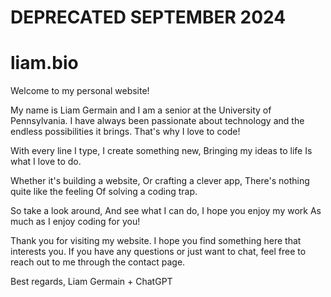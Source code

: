 # DEPRECATED SEPTEMBER 2024

# liam.bio
Welcome to my personal website!

My name is Liam Germain and I am a senior at the University of Pennsylvania. I have always been passionate about technology and the endless possibilities it brings. That's why I love to code!

With every line I type,
I create something new,
Bringing my ideas to life
Is what I love to do.

Whether it's building a website,
Or crafting a clever app,
There's nothing quite like the feeling
Of solving a coding trap.

So take a look around,
And see what I can do,
I hope you enjoy my work
As much as I enjoy coding for you!

Thank you for visiting my website. I hope you find something here that interests you. If you have any questions or just want to chat, feel free to reach out to me through the contact page.

Best regards,
Liam Germain + ChatGPT


